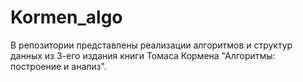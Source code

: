 # Kormen_algo
В репозитории представлены реализации алгоритмов и структур данных из 3-его издания книги Томаса Кормена "Алгоритмы: построение и анализ".
